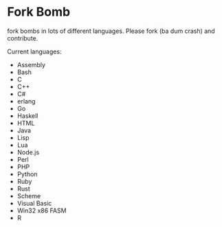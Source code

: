 # Fork Bomb
fork bombs in lots of different languages. Please fork (ba dum crash) and contribute.

Current languages:

 - Assembly
 - Bash
 - C
 - C++
 - C#
 - erlang
 - Go
 - Haskell
 - HTML
 - Java
 - Lisp
 - Lua
 - Node.js
 - Perl
 - PHP
 - Python
 - Ruby
 - Rust
 - Scheme
 - Visual Basic
 - Win32 x86 FASM
 - R
